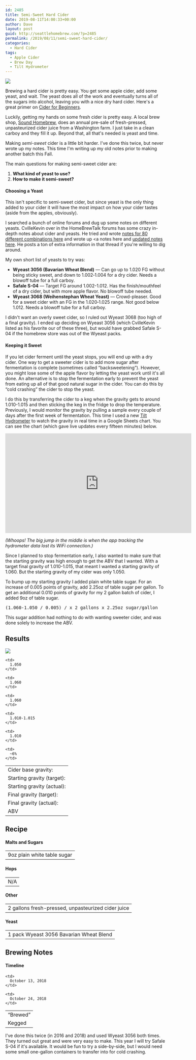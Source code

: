 ```yaml
---
id: 2485
title: Semi-Sweet Hard Cider
date: 2019-08-11T14:00:33+00:00
author: Dave
layout: post
guid: http://seattlehomebrew.com/?p=2485
permalink: /2019/08/11/semi-sweet-hard-cider/
categories:
  - Hard Cider
tags:
  - Apple Cider
  - Brew Day
  - Tilt Hydrometer
---
```

[<img src="/wp-content/uploads/2018/10/43499799534_762a874db8_b-750x500.jpg" class="aligncenter" />](https://www.flickr.com/photos/observerxtra/43499799534/)

Brewing a hard cider is pretty easy. You get some apple cider, add some yeast, and wait. The yeast does all of the work and eventually turns all of the sugars into alcohol, leaving you with a nice dry hard cider. Here's a great primer on [Cider for Beginners](https://www.homebrewtalk.com/forum/threads/cider-for-beginners.508303/).

Luckily, getting my hands on some fresh cider is pretty easy. A local brew shop, [Sound Homebrew](http://soundhomebrew.com), does an annual pre-sale of fresh-pressed, unpasteurized cider juice from a Washington farm. I just take in a clean carboy and they fill it up. Beyond that, all that's needed is yeast and time.

Making _semi-sweet_ cider is a little bit harder. I've done this twice, but never wrote up my notes. This time I'm writing up my old notes prior to making another batch this Fall. 

The main questions for making semi-sweet cider are:

  1. **What kind of yeast to use?**
  2. **How to make it semi-sweet?**

<!--more-->

#### Choosing a Yeast

This isn't specific to semi-sweet cider, but since yeast is the only thing added to your cider it will have the most impact on how your cider tastes (aside from the apples, obviously).

I searched a bunch of online forums and dug up some notes on different yeasts. CvilleKevin over in the HomeBrewTalk forums has some crazy in-depth notes about cider and yeasts. He tried and wrote [notes for 80 different combinations here](https://www.homebrewtalk.com/forum/threads/results-from-juice-yeast-and-sugar-experiments.83060/) and wrote up <a notes here</a> and [updated notes here](https://www.homebrewtalk.com/forum/threads/results-from-juice-yeast-and-sugar-experiments.83060/page-21#post-5710045). He posts a ton of extra information in that thread if you're willing to dig around.

My own short list of yeasts to try was:

  * **Wyeast 3056 (Bavarian Wheat Blend)** — Can go up to 1.020 FG without being sticky sweet, and down to 1.002&#8209;1.004 for a dry cider. Needs a blowoff tube for a full carboy.
  * **Safale S-04** — Target FG around 1.002-1.012. Has the finish/mouthfeel of a dry cider, but with more apple flavor. No blowoff tube needed.
  * **Wyeast 3068 (Weihenstephan Wheat Yeast)** — Crowd-pleaser. Good for a sweet cider with an FG in the 1.020&#8209;1.025 range. Not good below 1.012. Needs a blowoff tube for a full carboy.

I didn't want an overly sweet cider, so I ruled out Wyeast 3068 (too high of a final gravity). I ended up deciding on Wyeast 3056 (which CvilleKevin listed as his favorite our of these three), but would have grabbed Safale S-04 if the homebrew store was out of the Wyeast packs.

#### Keeping it Sweet

If you let cider ferment until the yeast stops, you will end up with a dry cider. One way to get a sweeter cider is to add more sugar after fermentation is complete (sometimes called &#8220;backsweetening&#8221;). However, you might lose some of the apple flavor by letting the yeast work until it's all done. An alternative is to stop the fermentation early to prevent the yeast from eating up all of that good natural sugar in the cider. You can do this by &#8220;cold crashing&#8221; the cider to stop the yeast. 

I do this by transferring the cider to a keg when the gravity gets to around 1.010-1.015 and then sticking the keg in the fridge to drop the temperature. Previously, I would monitor the gravity by pulling a sample every couple of days after the first week of fermentation. This time I used a new [Tilt Hydrometer](https://tilthydrometer.com) to watch the gravity in real time in a Google Sheets chart. You can see the chart (which gave live updates every fifteen minutes) below.

<iframe width="586" height="313.46092321755026" seamless frameborder="0" scrolling="no" src="https://docs.google.com/spreadsheets/d/e/2PACX-1vSC7HQPwgU-gws50qs8Ifb9dVc7nOcxzbd8QPQJXnlvn-2X_HIOhePjHNtFOWlLrroAeYvRWYi9HGO1/pubchart?oid=1926483484&amp;format=interactive"></iframe>

_(Whoops! The big jump in the middle is when the app tracking the hydrometer data lost its WiFi connection.)_

Since I planned to stop fermentation early, I also wanted to make sure that the starting gravity was high enough to get the ABV that I wanted. With a target final gravity of 1.010-1.015, that meant I wanted a starting gravity of 1.060. But the starting gravity of my cider was only 1.050.

To bump up my starting gravity I added plain white table sugar. For an increase of 0.005 points of gravity, add 2.25oz of table sugar per gallon. To get an additional 0.010 points of gravity for my 2 gallon batch of cider, I added 9oz of table sugar.

<pre>(1.060-1.050 / 0.005) / x 2 gallons x 2.25oz sugar/gallon</pre>

This sugar addition had nothing to do with wanting sweeter cider, and was done solely to increase the ABV.

## Results

<img src="/wp-content/uploads/2019/08/cider2018_3-500x500.jpg" class="aligncenter" /> 

<table class="brewtable">
  <tr>
    <td>
      Cider base gravity:
    </td>
    
    <td>
      1.050
    </td>
  </tr>
  
  <tr>
    <td>
      Starting gravity (target):
    </td>
    
    <td>
      1.060
    </td>
  </tr>
  
  <tr>
    <td>
      Starting gravity (actual):
    </td>
    
    <td>
      1.060
    </td>
  </tr>
  
  <tr>
    <td>
      Final gravity (target):
    </td>
    
    <td>
      1.010-1.015
    </td>
  </tr>
  
  <tr>
    <td>
      Final gravity (actual):
    </td>
    
    <td>
      1.010
    </td>
  </tr>
  
  <tr>
    <td>
      ABV
    </td>
    
    <td>
      ~6%
    </td>
  </tr>
</table>

## Recipe

#### Malts and Sugars

<table class="brewtable">
  <tr>
    <td>
      9oz plain white table sugar
    </td>
  </tr>
</table>

#### Hops

<table class="brewtable">
  <tr>
    <td>
      N/A
    </td>
  </tr>
</table>

#### Other

<table class="brewtable">
  <tr>
    <td>
      2 gallons fresh-pressed, unpasteurized cider juice
    </td>
  </tr>
</table>

#### Yeast

<table class="brewtable">
  <tr>
    <td>
      1 pack Wyeast 3056 Bavarian Wheat Blend
    </td>
  </tr>
</table>

## Brewing Notes

#### Timeline

<table class="brewtable">
  <tr>
    <td>
      &#8220;Brewed&#8221;
    </td>
    
    <td>
      October 13, 2018
    </td>
  </tr>
  
  <tr>
    <td>
      Kegged
    </td>
    
    <td>
      October 24, 2018
    </td>
  </tr>
</table>

I've done this twice (in 2016 and 2018) and used Wyeast 3056 both times. They turned out great and were very easy to make. This year I will try Safale S-04 if it's available. It would be fun to try a side-by-side, but I would need some small one-gallon containers to transfer into for cold crashing.
